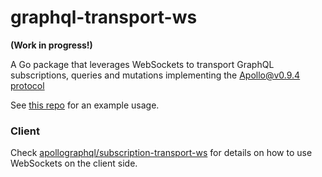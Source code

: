 # graphql-transport-ws

**(Work in progress!)**

A Go package that leverages WebSockets to transport GraphQL subscriptions, queries and mutations implementing the [Apollo@v0.9.4 protocol](https://github.com/apollographql/subscriptions-transport-ws/blob/v0.9.4/PROTOCOL.md)

See [this repo](https://github.com/matiasanaya/go-graphql-subscription-example) for an example usage.

### Client

Check [apollographql/subscription-transport-ws](https://github.com/apollographql/subscriptions-transport-ws) for details on how to use WebSockets on the client side.
